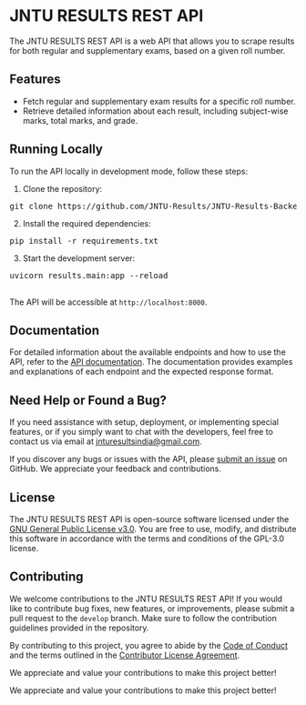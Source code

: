 # JNTU RESULTS REST API

The JNTU RESULTS REST API is a web API that allows you to scrape results for both regular and supplementary exams, based on a given roll number.

## Features

- Fetch regular and supplementary exam results for a specific roll number.
- Retrieve detailed information about each result, including subject-wise marks, total marks, and grade.

## Running Locally

To run the API locally in development mode, follow these steps:

1. Clone the repository:

<pre>
git clone https://github.com/JNTU-Results/JNTU-Results-Backend
</pre>

2. Install the required dependencies:

<pre>
pip install -r requirements.txt
</pre>

3. Start the development server:

<pre>
uvicorn results.main:app --reload

</pre>

The API will be accessible at `http://localhost:8000`.

## Documentation

For detailed information about the available endpoints and how to use the API, refer to the [API documentation](http://localhost/docs). The documentation provides examples and explanations of each endpoint and the expected response format.


## Need Help or Found a Bug?

If you need assistance with setup, deployment, or implementing special features, or if you simply want to chat with the developers, feel free to contact us via email at [jnturesultsindia@gmail.com](mailto:jnturesultsindia@gmail.com).

If you discover any bugs or issues with the API, please [submit an issue](https://github.com/JNTU-Results/JNTU-Results-Backend/issues) on GitHub. We appreciate your feedback and contributions.

## License

The JNTU RESULTS REST API is open-source software licensed under the [GNU General Public License v3.0](https://www.gnu.org/licenses/gpl-3.0.en.html). You are free to use, modify, and distribute this software in accordance with the terms and conditions of the GPL-3.0 license.

## Contributing

We welcome contributions to the JNTU RESULTS REST API! If you would like to contribute bug fixes, new features, or improvements, please submit a pull request to the `develop` branch. Make sure to follow the contribution guidelines provided in the repository.

By contributing to this project, you agree to abide by the [Code of Conduct](https://github.com/JNTU-Results/JNTU-Results-Backend/blob/main/CODE_OF_CONDUCT.md) and the terms outlined in the [Contributor License Agreement](https://github.com/JNTU-Results/JNTU-Results-Backend/blob/main/CONTRIBUTING.md).

We appreciate and value your contributions to make this project better!


We appreciate and value your contributions to make this project better!
